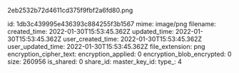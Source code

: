 2eb2532b72d4611cd375f9fbf2a6fd80.png

id: 1db3c439995e436393c884255f3b1567
mime: image/png
filename: 
created_time: 2022-01-30T15:53:45.362Z
updated_time: 2022-01-30T15:53:45.362Z
user_created_time: 2022-01-30T15:53:45.362Z
user_updated_time: 2022-01-30T15:53:45.362Z
file_extension: png
encryption_cipher_text: 
encryption_applied: 0
encryption_blob_encrypted: 0
size: 260956
is_shared: 0
share_id: 
master_key_id: 
type_: 4